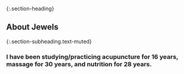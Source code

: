 ---
---
{:.section-heading}
## About Jewels

{:.section-subheading.text-muted}
### I have been studying/practicing acupuncture for 16 years, massage for 30 years, and nutrition for 28 years.
